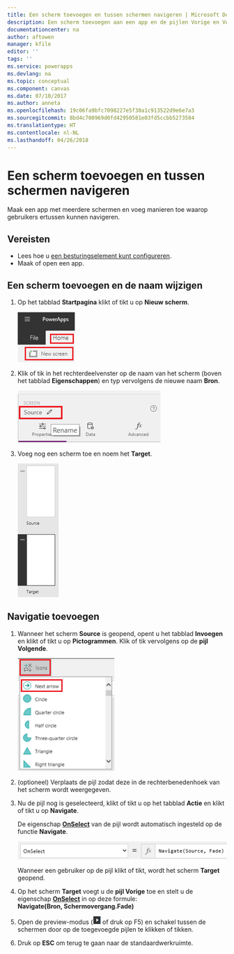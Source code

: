 ```yaml
---
title: Een scherm toevoegen en tussen schermen navigeren | Microsoft Docs
description: Een scherm toevoegen aan een app en de pijlen Vorige en Volgende gebruiken om in PowerApps tussen schermen te navigeren
documentationcenter: na
author: aftowen
manager: kfile
editor: ''
tags: ''
ms.service: powerapps
ms.devlang: na
ms.topic: conceptual
ms.component: canvas
ms.date: 07/10/2017
ms.author: anneta
ms.openlocfilehash: 19c06fa9bfc7098227e5f30a1c913522d9e6e7a3
ms.sourcegitcommit: 8bd4c700969d0fd42950581e03fd5ccbb5273584
ms.translationtype: HT
ms.contentlocale: nl-NL
ms.lasthandoff: 04/26/2018
---
```

# <a name="add-a-screen-and-navigate-between-screens"></a>Een scherm toevoegen en tussen schermen navigeren
Maak een app met meerdere schermen en voeg manieren toe waarop gebruikers ertussen kunnen navigeren.

## <a name="prerequisites"></a>Vereisten
* Lees hoe u [een besturingselement kunt configureren](add-configure-controls.md).
* Maak of open een app.

## <a name="add-and-rename-a-screen"></a>Een scherm toevoegen en de naam wijzigen
1. Op het tabblad **Startpagina** klikt of tikt u op **Nieuw scherm**.

    ![De optie Scherm toevoegen op het tabblad Startpagina](./media/add-screen-context-variables/add-screen.png)

2. Klik of tik in het rechterdeelvenster op de naam van het scherm (boven het tabblad **Eigenschappen**) en typ vervolgens de nieuwe naam **Bron**.

    ![De naam van het standaardscherm wijzigen](./media/add-screen-context-variables/name-source-screen.png)

3. Voeg nog een scherm toe en noem het **Target**.

    ![Twee schermen in de navigatiebalk links](./media/add-screen-context-variables/two-screens-in-nav.png)

## <a name="add-navigation"></a>Navigatie toevoegen
1. Wanneer het scherm **Source** is geopend, opent u het tabblad **Invoegen** en klikt of tikt u op **Pictogrammen**. Klik of tik vervolgens op de **pijl Volgende**.  

    ![De optie Vormen op het tabblad Invoegen](./media/add-screen-context-variables/add-next-arrow.png)

2. (optioneel) Verplaats de pijl zodat deze in de rechterbenedenhoek van het scherm wordt weergegeven.

3. Nu de pijl nog is geselecteerd, klikt of tikt u op het tabblad **Actie** en klikt of tikt u op **Navigate**.

    De eigenschap **[OnSelect](controls/properties-core.md)** van de pijl wordt automatisch ingesteld op de functie **Navigate**.  

    ![De eigenschap OnSelect ingesteld op de functie Navigate](./media/add-screen-context-variables/onselect-default.png)

    Wanneer een gebruiker op de pijl klikt of tikt, wordt het scherm **Target** geopend.

4. Op het scherm **Target** voegt u de **pijl Vorige** toe en stelt u de eigenschap **[OnSelect](controls/properties-core.md)** in op deze formule:
   <br>**Navigate(Bron, Schermovergang.Fade)**

5. Open de preview-modus (![](./media/add-screen-context-variables/preview.png) of druk op F5) en schakel tussen de schermen door op de toegevoegde pijlen te klikken of tikken.

6. Druk op **ESC** om terug te gaan naar de standaardwerkruimte.
